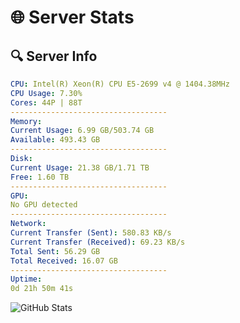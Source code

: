 # 🌐 Server Stats
## 🔍 Server Info
```yaml
CPU: Intel(R) Xeon(R) CPU E5-2699 v4 @ 1404.38MHz
CPU Usage: 7.30%
Cores: 44P | 88T
-----------------------------------
Memory:
Current Usage: 6.99 GB/503.74 GB
Available: 493.43 GB
-----------------------------------
Disk:
Current Usage: 21.38 GB/1.71 TB
Free: 1.60 TB
-----------------------------------
GPU:
No GPU detected
-----------------------------------
Network:
Current Transfer (Sent): 580.83 KB/s
Current Transfer (Received): 69.23 KB/s
Total Sent: 56.29 GB
Total Received: 16.07 GB
-----------------------------------
Uptime:
0d 21h 50m 41s
```
![GitHub Stats](https://img.shields.io/badge/Updated-2025-04-20_14:59:29-blue)